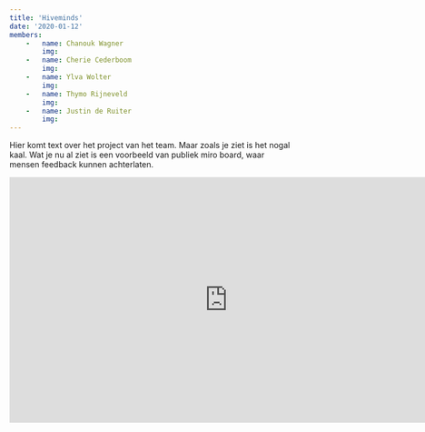 ```yaml
---
title: 'Hiveminds'
date: '2020-01-12'
members:
    -   name: Chanouk Wagner
        img:
    -   name: Cherie Cederboom
        img:
    -   name: Ylva Wolter
        img:
    -   name: Thymo Rijneveld
        img: 
    -   name: Justin de Ruiter
        img: 
---
```


Hier komt text over het project van het team. Maar zoals je ziet is het nogal kaal. Wat je nu al ziet is een voorbeeld van publiek miro board, waar mensen feedback kunnen achterlaten.

<iframe width="768" height="432" src="https://miro.com/app/live-embed/o9J_lbs9kmU=/?moveToViewport=-813,-457,1625,913" frameBorder="0" scrolling="no" allowFullScreen></iframe>